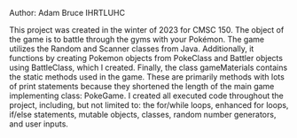 Author: Adam Bruce IHRTLUHC

This project was created in the winter of 2023 for CMSC 150.
The object of the game is to battle through the gyms with your Pokémon. 
The game utilizes the Random and Scanner classes from Java. 
Additionally, it functions by creating Pokemon objects from PokeClass and Battler objects using BattleClass, which I created. 
Finally, the class gameMaterials contains the static methods used in the game. 
These are primarily methods with lots of print statements because they shortened the length of the main game implementing class: PokeGame.
I created all executed code throughout the project, including, but not limited to: the for/while loops, enhanced for loops, if/else statements, mutable objects, classes, random number generators, and user inputs.